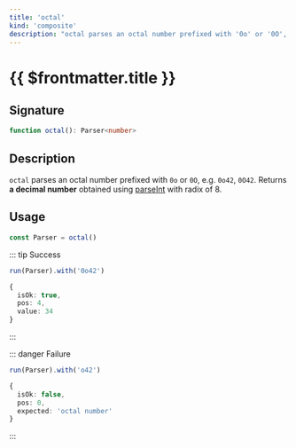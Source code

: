 ```yaml
---
title: 'octal'
kind: 'composite'
description: "octal parses an octal number prefixed with '0o' or '0O', e.g. '0o42', '0O42'. Returns a decimal number obtained using parseInt with radix of 8."
---
```


# {{ $frontmatter.title }}

## Signature

```ts
function octal(): Parser<number>
```

## Description

`octal` parses an octal number prefixed with `0o` or `0O`, e.g. `0o42`, `0O42`. Returns **a decimal number** obtained using [parseInt] with radix of 8.

## Usage

```ts
const Parser = octal()
```

::: tip Success
```ts
run(Parser).with('0o42')

{
  isOk: true,
  pos: 4,
  value: 34
}
```
:::

::: danger Failure
```ts
run(Parser).with('o42')

{
  isOk: false,
  pos: 0,
  expected: 'octal number'
}
```
:::

<!-- Links. -->

[parseInt]: https://developer.mozilla.org/en-US/docs/Web/JavaScript/Reference/Global_Objects/parseInt
